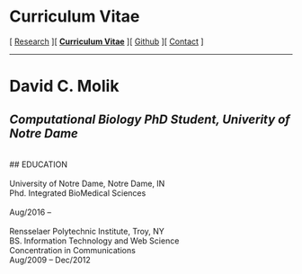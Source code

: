 # Curriculum Vitae

[ [Research](/index.md) ][ **[Curriculum Vitae](/cv.md)** ][ [Github](https://github.com/status-five) ][ [Contact](/contact.md) ]

---
# David C. Molik
## _Computational Biology PhD Student, Univerity of Notre Dame_
<br>
## EDUCATION<br><br>
University of Notre Dame, Notre Dame, IN<br>
Phd. Integrated BioMedical Sciences<br>
<br>
Aug/2016 –<br><br>
Rensselaer Polytechnic Institute, Troy, NY<br>
BS. Information Technology and Web Science<br>
Concentration in Communications<br>
Aug/2009 – Dec/2012<br><br>
